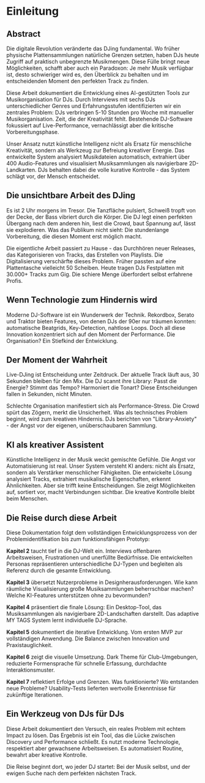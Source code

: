 # Einleitung

## Abstract

Die digitale Revolution veränderte das DJing fundamental. Wo früher physische Plattensammlungen natürliche Grenzen setzten, haben DJs heute Zugriff auf praktisch unbegrenzte Musikmengen. Diese Fülle bringt neue Möglichkeiten, schafft aber auch ein Paradoxon: Je mehr Musik verfügbar ist, desto schwieriger wird es, den Überblick zu behalten und im entscheidenden Moment den perfekten Track zu finden.

Diese Arbeit dokumentiert die Entwicklung eines AI-gestützten Tools zur Musikorganisation für DJs. Durch Interviews mit sechs DJs unterschiedlicher Genres und Erfahrungsstufen identifizierten wir ein zentrales Problem: DJs verbringen 5-10 Stunden pro Woche mit manueller Musikorganisation. Zeit, die der Kreativität fehlt. Bestehende DJ-Software fokussiert auf Live-Performance, vernachlässigt aber die kritische Vorbereitungsphase.

Unser Ansatz nutzt künstliche Intelligenz nicht als Ersatz für menschliche Kreativität, sondern als Werkzeug zur Befreiung kreativer Energie. Das entwickelte System analysiert Musikdateien automatisch, extrahiert über 400 Audio-Features und visualisiert Musiksammlungen als navigierbare 2D-Landkarten. DJs behalten dabei die volle kurative Kontrolle - das System schlägt vor, der Mensch entscheidet.

## Die unsichtbare Arbeit des DJing

Es ist 2 Uhr morgens im Tresor. Die Tanzfläche pulsiert, Schweiß tropft von der Decke, der Bass vibriert durch die Körper. Die DJ legt einen perfekten Übergang nach dem anderen hin, liest die Crowd, baut Spannung auf, lässt sie explodieren. Was das Publikum nicht sieht: Die stundenlange Vorbereitung, die diesen Moment erst möglich macht.

Die eigentliche Arbeit passiert zu Hause - das Durchhören neuer Releases, das Kategorisieren von Tracks, das Erstellen von Playlists. Die Digitalisierung verschärfte dieses Problem. Früher passten auf eine Plattentasche vielleicht 50 Scheiben. Heute tragen DJs Festplatten mit 30.000+ Tracks zum Gig. Die schiere Menge überfordert selbst erfahrene Profis.

## Wenn Technologie zum Hindernis wird

Moderne DJ-Software ist ein Wunderwerk der Technik. Rekordbox, Serato und Traktor bieten Features, von denen DJs der 90er nur träumen konnten: automatische Beatgrids, Key-Detection, nahtlose Loops. Doch all diese Innovation konzentriert sich auf den Moment der Performance. Die Organisation? Ein Stiefkind der Entwicklung.


## Der Moment der Wahrheit

Live-DJing ist Entscheidung unter Zeitdruck. Der aktuelle Track läuft aus, 30 Sekunden bleiben für den Mix. Die DJ scannt ihre Library: Passt die Energie? Stimmt das Tempo? Harmoniert die Tonart? Diese Entscheidungen fallen in Sekunden, nicht Minuten.

Schlechte Organisation manifestiert sich als Performance-Stress. Die Crowd spürt das Zögern, merkt die Unsicherheit. Was als technisches Problem beginnt, wird zum kreativen Hindernis. DJs berichten von "Library-Anxiety" - der Angst vor der eigenen, unüberschaubaren Sammlung.

## KI als kreativer Assistent

Künstliche Intelligenz in der Musik weckt gemischte Gefühle. Die Angst vor Automatisierung ist real. Unser System versteht KI anders: nicht als Ersatz, sondern als Verstärker menschlicher Fähigkeiten. Die entwickelte Lösung analysiert Tracks, extrahiert musikalische Eigenschaften, erkennt Ähnlichkeiten. Aber sie trifft keine Entscheidungen. Sie zeigt Möglichkeiten auf, sortiert vor, macht Verbindungen sichtbar. Die kreative Kontrolle bleibt beim Menschen.

## Die Reise durch diese Arbeit

Diese Dokumentation folgt dem vollständigen Entwicklungsprozess von der Problemidentifikation bis zum funktionsfähigen Prototyp:

**Kapitel 2** taucht tief in die DJ-Welt ein. Interviews offenbaren Arbeitsweisen, Frustrationen und unerfüllte Bedürfnisse. Die entwickelten Personas repräsentieren unterschiedliche DJ-Typen und begleiten als Referenz durch die gesamte Entwicklung.

**Kapitel 3** übersetzt Nutzerprobleme in Designherausforderungen. Wie kann räumliche Visualisierung große Musiksammlungen beherrschbar machen? Welche KI-Features unterstützen ohne zu bevormunden?

**Kapitel 4** präsentiert die finale Lösung: Ein Desktop-Tool, das Musiksammlungen als navigierbare 2D-Landschaften darstellt. Das adaptive MY TAGS System lernt individuelle DJ-Sprache.

**Kapitel 5** dokumentiert die iterative Entwicklung. Vom ersten MVP zur vollständigen Anwendung. Die Balance zwischen Innovation und Praxistauglichkeit.

**Kapitel 6** zeigt die visuelle Umsetzung. Dark Theme für Club-Umgebungen, reduzierte Formensprache für schnelle Erfassung, durchdachte Interaktionsmuster.

**Kapitel 7** reflektiert Erfolge und Grenzen. Was funktionierte? Wo entstanden neue Probleme? Usability-Tests lieferten wertvolle Erkenntnisse für zukünftige Iterationen.

## Ein Werkzeug von DJs für DJs

Diese Arbeit dokumentiert den Versuch, ein reales Problem mit echtem Impact zu lösen. Das Ergebnis ist ein Tool, das die Lücke zwischen Discovery und Performance schließt. Es nutzt moderne Technologie, respektiert aber gewachsene Arbeitsweisen. Es automatisiert Routine, bewahrt aber kreative Kontrolle.

Die Reise beginnt dort, wo jeder DJ startet: Bei der Musik selbst, und der ewigen Suche nach dem perfekten nächsten Track. 